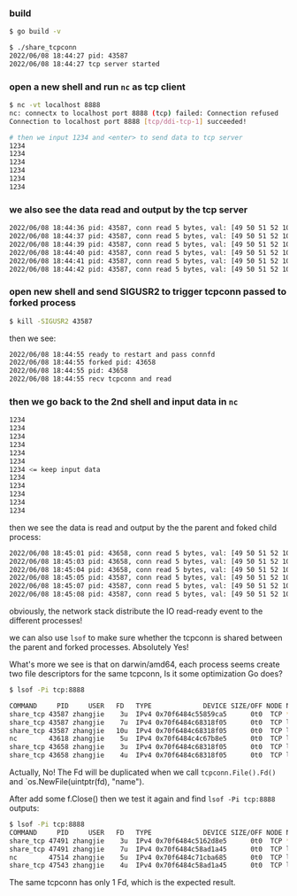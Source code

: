 
### build

```bash
$ go build -v

$ ./share_tcpconn
2022/06/08 18:44:27 pid: 43587
2022/06/08 18:44:27 tcp server started
```

### open a new shell and run `nc` as tcp client

```bash
$ nc -vt localhost 8888 
nc: connectx to localhost port 8888 (tcp) failed: Connection refused
Connection to localhost port 8888 [tcp/ddi-tcp-1] succeeded!

# then we input 1234 and <enter> to send data to tcp server
1234
1234
1234
1234
1234
1234
```

### we also see the data read and output by the tcp server

```bash
2022/06/08 18:44:36 pid: 43587, conn read 5 bytes, val: [49 50 51 52 10 0 0 0]
2022/06/08 18:44:37 pid: 43587, conn read 5 bytes, val: [49 50 51 52 10 0 0 0]
2022/06/08 18:44:39 pid: 43587, conn read 5 bytes, val: [49 50 51 52 10 0 0 0]
2022/06/08 18:44:40 pid: 43587, conn read 5 bytes, val: [49 50 51 52 10 0 0 0]
2022/06/08 18:44:41 pid: 43587, conn read 5 bytes, val: [49 50 51 52 10 0 0 0]
2022/06/08 18:44:42 pid: 43587, conn read 5 bytes, val: [49 50 51 52 10 0 0 0]
```

### open new shell and send SIGUSR2 to trigger tcpconn passed to forked process

```bash
$ kill -SIGUSR2 43587
```

then we see:

```bash
2022/06/08 18:44:55 ready to restart and pass connfd
2022/06/08 18:44:55 forked pid: 43658
2022/06/08 18:44:55 pid: 43658
2022/06/08 18:44:55 recv tcpconn and read
```

### then we go back to the 2nd shell and input data in `nc`

```bash
1234
1234
1234
1234
1234
1234
1234 <= keep input data
1234
1234
1234
1234
1234
```

then we see the data is read and output by the the parent and foked child process:

```bash
2022/06/08 18:45:01 pid: 43658, conn read 5 bytes, val: [49 50 51 52 10 0 0 0] <= pid 43658
2022/06/08 18:45:03 pid: 43658, conn read 5 bytes, val: [49 50 51 52 10 0 0 0]
2022/06/08 18:45:04 pid: 43658, conn read 5 bytes, val: [49 50 51 52 10 0 0 0]
2022/06/08 18:45:05 pid: 43587, conn read 5 bytes, val: [49 50 51 52 10 0 0 0] <= pid 43587
2022/06/08 18:45:07 pid: 43587, conn read 5 bytes, val: [49 50 51 52 10 0 0 0]
2022/06/08 18:45:08 pid: 43587, conn read 5 bytes, val: [49 50 51 52 10 0 0 0]

```

obviously, the network stack distribute the IO read-ready event to the different processes!

we can also use `lsof` to make sure whether the tcpconn is shared between the parent and forked processes.
Absolutely Yes!

What's more we see is that on darwin/amd64, each process seems create two file descriptors for the same tcpconn,
Is it some optimization Go does?

```bash
$ lsof -Pi tcp:8888

COMMAND     PID     USER   FD   TYPE             DEVICE SIZE/OFF NODE NAME
share_tcp 43587 zhangjie    3u  IPv4 0x70f6484c55859ca5      0t0  TCP *:8888 (LISTEN)
share_tcp 43587 zhangjie    7u  IPv4 0x70f6484c68318f05      0t0  TCP localhost:8888->localhost:62019 (ESTABLISHED)
share_tcp 43587 zhangjie   10u  IPv4 0x70f6484c68318f05      0t0  TCP localhost:8888->localhost:62019 (ESTABLISHED)
nc        43618 zhangjie    5u  IPv4 0x70f6484c4c67b8e5      0t0  TCP localhost:62019->localhost:8888 (ESTABLISHED)
share_tcp 43658 zhangjie    3u  IPv4 0x70f6484c68318f05      0t0  TCP localhost:8888->localhost:62019 (ESTABLISHED)
share_tcp 43658 zhangjie    4u  IPv4 0x70f6484c68318f05      0t0  TCP localhost:8888->localhost:62019 (ESTABLISHED)
```

Actually, No! The Fd will be duplicated when we call `tcpconn.File().Fd()` and `os.NewFile(uintptr(fd), "name").

After add some f.Close() then we test it again and find `lsof -Pi tcp:8888` outputs:

```bash
$ lsof -Pi tcp:8888
COMMAND     PID     USER   FD   TYPE             DEVICE SIZE/OFF NODE NAME
share_tcp 47491 zhangjie    3u  IPv4 0x70f6484c5162d8e5      0t0  TCP *:8888 (LISTEN)
share_tcp 47491 zhangjie    7u  IPv4 0x70f6484c58ad1a45      0t0  TCP localhost:8888->localhost:64529 (ESTABLISHED)
nc        47514 zhangjie    5u  IPv4 0x70f6484c71cba685      0t0  TCP localhost:64529->localhost:8888 (ESTABLISHED)
share_tcp 47543 zhangjie    4u  IPv4 0x70f6484c58ad1a45      0t0  TCP localhost:8888->localhost:64529 (ESTABLISHED)
```

The same tcpconn has only 1 Fd, which is the expected result.


